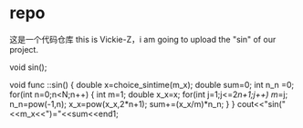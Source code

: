 # repo
这是一个代码仓库
this is Vickie-Z，i am going to upload the "sin" of our project.


void sin();


void func ::sin()
{
    double x=choice_sintime(m_x);
    double sum=0;
    int n_n =0;
    for(int n=0;n<N;n++)
      {
        int m=1;
        double x_x=x;
        for(int j=1;j<=2*n+1;j++)
          m*=j;
          n_n=pow(-1,n);
          x_x=pow(x_x,2*n+1);
          sum+=(x_x/m)*n_n;
       }
 }
 cout<<"sin("<<m_x<<")="<<sum<<end1;
      
